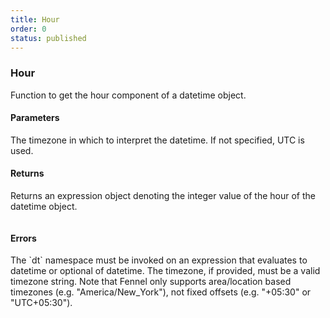 ```yaml
---
title: Hour
order: 0
status: published
---
```


### Hour

Function to get the hour component of a datetime object.

#### Parameters
<Expandable title="timezone" type="Optional[str]" defaultVal="UTC">
The timezone in which to interpret the datetime. If not specified, UTC is used.
</Expandable>

#### Returns
<Expandable type="Expr">
Returns an expression object denoting the integer value of the hour of the
datetime object.
</Expandable>

<pre snippet="api-reference/expressions/dt#hour"
    status="success" message="Getting the hour of a datetime">
</pre>


#### Errors
<Expandable title="Use of invalid types">
The `dt` namespace must be invoked on an expression that evaluates to datetime
or optional of datetime.
</Expandable>

<Expandable title="Invalid timezone">
The timezone, if provided, must be a valid timezone string. Note that Fennel
only supports area/location based timezones (e.g. "America/New_York"), not
fixed offsets (e.g. "+05:30" or "UTC+05:30").
</Expandable>